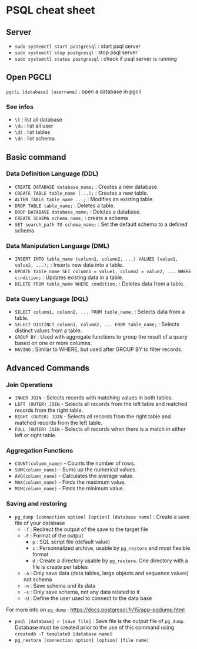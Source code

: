 # PSQL cheat sheet

## Server
- `sudo systemctl start postgresql` : start psql server
- `sudo systemctl stop postgresql` : stop psql server
- `sudo systemctl status postgresql` : check if psql server is running

## Open PGCLI
`pgcli [database] [username]` : open a database in pgcli

### See infos
- `\l` : list all database 
- `\du` : list all user
- `\dt` : list tables
- `\dn` : list schema 




## Basic command
### Data Definition Language (DDL)
- `CREATE DATABASE database_name;` : Creates a new database.
- `CREATE TABLE table_name (...);` : Creates a new table.
- `ALTER TABLE table_name ...;` : Modifies an existing table.
- `DROP TABLE table_name;` : Deletes a table.
- `DROP DATABASE database_name;` : Deletes a database.
- `CREATE SCHEMA schema_name;` : create a schema
- `SET search_path TO schema_name;` : Set the default schema to a defined schema


### Data Manipulation Language (DML)
- `INSERT INTO table_name (column1, column2, ...) VALUES (value1, value2, ...);` : Inserts new data into a table.
- `UPDATE table_name SET column1 = value1, column2 = value2, ... WHERE c:ndition;` : Updates existing data in a table.
- `DELETE FROM table_name WHERE condition;` : Deletes data from a table.



### Data Query Language (DQL)
- `SELECT column1, column2, ... FROM table_name;` : Selects data from a table.
- `SELECT DISTINCT column1, column2, ... FROM table_name;` : Selects distinct values from a table.
- `GROUP BY` : Used with aggregate functions to group the result of a query based on one or more columns.
- `HAVING` : Similar to WHERE, but used after GROUP BY to filter records.




## Advanced Commands

### Join Operations
- `INNER JOIN` - Selects records with matching values in both tables.
- `LEFT (OUTER) JOIN` - Selects all records from the left table and matched records from the right table.
- `RIGHT (OUTER) JOIN` - Selects all records from the right table and matched records from the left table.
- `FULL (OUTER) JOIN` - Selects all records when there is a match in either left or right table.

### Aggregation Functions
- `COUNT(column_name)` - Counts the number of rows.
- `SUM(column_name)` - Sums up the numerical values.
- `AVG(column_name)` - Calculates the average value.
- `MAX(column_name)` - Finds the maximum value.
- `MIN(column_name)` - Finds the minimum value.

### Saving and restoring
- `pg_dump [connection option] [option] [database name]` : Create a save file of your database
    - `-f` : Redirect the output of the save to the target file
    - `-F` : Format of the output
        - `p` : SQL script file (default value)
        - `c` : Personnalized archive, usable by `pg_restore` and most flexible format
        - `d` : Create a directory usable by `pg_restore`. One directory with a file is create per tables
    - `-a` : Only save data (data tables, large objects and sequence values) not schema
    - `-n` : Save schema and its data
    - `-s` : Only save schema, not any data related to it 
    - `-U` : Define the user used to connect to the data base

For more info on `pg_dump` : https://docs.postgresql.fr/15/app-pgdump.html

- `psql [database] < [save file]` : Save file is the output file of `pg_dump`. Database must be created prior to the use of this command using `createdb -T template0 [database name]`
- `pg_restore [connection option] [option] [file name]`

